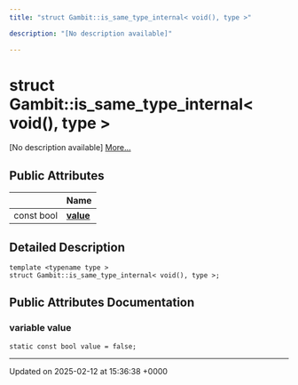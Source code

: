 ```yaml
---
title: "struct Gambit::is_same_type_internal< void(), type >"

description: "[No description available]"

---
```


# struct Gambit::is_same_type_internal< void(), type >



[No description available] [More...](#detailed-description)

## Public Attributes

|                | Name           |
| -------------- | -------------- |
| const bool | **[value](/documentation/code/classes/structgambit_1_1is__same__type__internal_3_01void_07_08_00_01type_01_4/#variable-value)**  |

## Detailed Description

```
template <typename type >
struct Gambit::is_same_type_internal< void(), type >;
```

## Public Attributes Documentation

### variable value

```
static const bool value = false;
```


-------------------------------

Updated on 2025-02-12 at 15:36:38 +0000